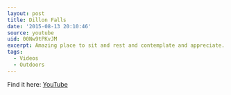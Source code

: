 ```yaml
---
layout: post
title: Dillon Falls
date: '2015-08-13 20:10:46'
source: youtube
uid: 00Nw9tPKvJM
excerpt: Amazing place to sit and rest and contemplate and appreciate.
tags:
  - Videos
  - Outdoors
---
```


Find it here: [YouTube](https://www.strava.com/activities/368217437)
